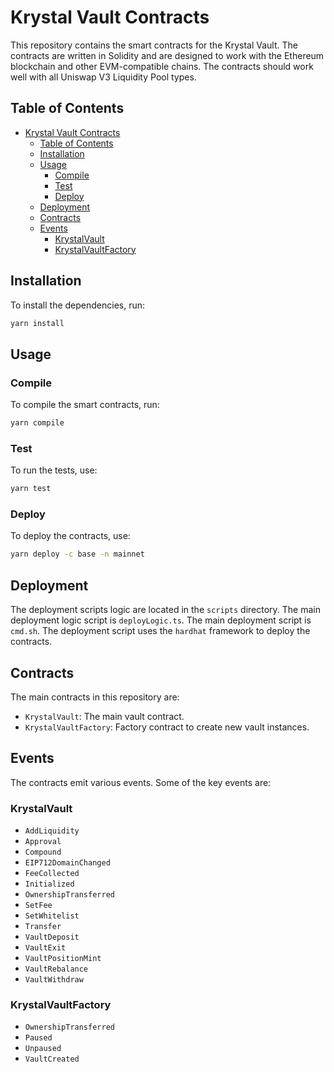 # Krystal Vault Contracts

This repository contains the smart contracts for the Krystal Vault. The contracts are written in Solidity and are
designed to work with the Ethereum blockchain and other EVM-compatible chains. The contracts should work well with all
Uniswap V3 Liquidity Pool types.

## Table of Contents

- [Krystal Vault Contracts](#krystal-vault-contracts)
  - [Table of Contents](#table-of-contents)
  - [Installation](#installation)
  - [Usage](#usage)
    - [Compile](#compile)
    - [Test](#test)
    - [Deploy](#deploy)
  - [Deployment](#deployment)
  - [Contracts](#contracts)
  - [Events](#events)
    - [KrystalVault](#krystalvault)
    - [KrystalVaultFactory](#krystalvaultfactory)

## Installation

To install the dependencies, run:

```sh
yarn install
```

## Usage

### Compile

To compile the smart contracts, run:

```sh
yarn compile
```

### Test

To run the tests, use:

```sh
yarn test
```

### Deploy

To deploy the contracts, use:

```sh
yarn deploy -c base -n mainnet
```

## Deployment

The deployment scripts logic are located in the `scripts` directory. The main deployment logic script is
`deployLogic.ts`. The main deployment script is `cmd.sh`. The deployment script uses the `hardhat` framework to deploy
the contracts.

## Contracts

The main contracts in this repository are:

- `KrystalVault`: The main vault contract.
- `KrystalVaultFactory`: Factory contract to create new vault instances.

## Events

The contracts emit various events. Some of the key events are:

### KrystalVault

- `AddLiquidity`
- `Approval`
- `Compound`
- `EIP712DomainChanged`
- `FeeCollected`
- `Initialized`
- `OwnershipTransferred`
- `SetFee`
- `SetWhitelist`
- `Transfer`
- `VaultDeposit`
- `VaultExit`
- `VaultPositionMint`
- `VaultRebalance`
- `VaultWithdraw`

### KrystalVaultFactory

- `OwnershipTransferred`
- `Paused`
- `Unpaused`
- `VaultCreated`
